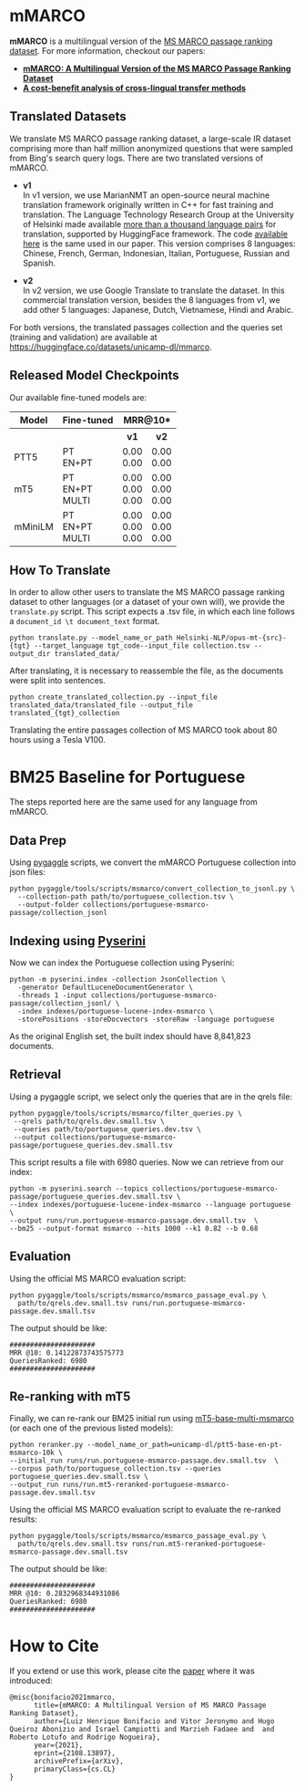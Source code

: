 # mMARCO
**mMARCO** is a multilingual version of the [MS MARCO passage ranking dataset](https://microsoft.github.io/msmarco/).
For more information, checkout our papers:
  * [**mMARCO: A Multilingual Version of the MS MARCO Passage Ranking Dataset**](https://arxiv.org/abs/2108.13897)
  * [**A cost-benefit analysis of cross-lingual transfer methods**](https://arxiv.org/abs/2105.06813)
<!---
This repository presents a neural machine translation-based method for translating the MS MARCO passage ranking dataset.
The code available here is the same used in our paper [**mMARCO: A Multilingual Version of MS MARCO Passage Ranking Dataset**](https://arxiv.org/abs/2108.13897).
-->

## Translated Datasets
We translate MS MARCO passage ranking dataset, a large-scale IR dataset comprising more than half million anonymized questions that were sampled from Bing's search query logs. There are two translated versions of mMARCO.

  * **v1**  
  In v1 version, we use MarianNMT an open-source neural machine translation framework originally written in C++ for fast training and translation. The Language Technology Research Group at the University of Helsinki made available [more than a thousand language pairs](https://huggingface.co/Helsinki-NLP) for translation, supported by HuggingFace framework. The code [available here](https://github.com/unicamp-dl/mMARCO/blob/main/scripts/translate.py) is the same used in our paper.
  This version comprises 8 languages: Chinese, French, German, Indonesian, Italian, Portuguese, Russian and Spanish.

  * **v2**  
  In v2 version, we use Google Translate to translate the dataset. In this commercial translation version, besides the 8 languages from v1, we add other 5 languages: Japanese, Dutch, Vietnamese, Hindi and Arabic.

For both versions, the translated passages collection and the queries set (training and validation) are available at https://huggingface.co/datasets/unicamp-dl/mmarco.

<!---
As described in our work, we made available the MS MARCO passage ranking dataset translated to 8 languages (Chinese, French, German, Indonesian, Italian, Portuguese, Russian and Spanish).
The translated passages collection and the queries set (training and validation) are available at https://huggingface.co/datasets/unicamp-dl/mmarco/tree/main/data/v1.1.
-->

## Released Model Checkpoints
Our available fine-tuned models are: 
<!DOCTYPE html>
<html>
<body>

<table>
  <tr>
    <th>Model</th>
    <th>Fine-tuned</th>
    <th colspan=2>MRR@10*</th>
  </tr>
  <tr>
    <th></th>
    <th></th>
    <th>v1</th>
    <th>v2</th>
  </tr>
  <tr>
    <td>PTT5</td>
    <td>PT<br>EN+PT</td>
    <td>0.00<br>0.00</td>
    <td>0.00<br>0.00</td>
  </tr>
  <tr>
    <td>mT5</td>
    <td>PT<br>EN+PT<br>MULTI</td>
    <td>0.00<br>0.00<br>0.00</td>
    <td>0.00<br>0.00<br>0.00</td>
  </tr>
  <tr>
    <td>mMiniLM</td>
    <td>PT<br>EN+PT<br>MULTI</td>
    <td>0.00<br>0.00<br>0.00</td>
    <td>0.00<br>0.00<br>0.00</td>
  </tr>
</table>

</body>
</html>



<!---
| Model | Description | MRR@10*|
| :--- | :--- | :---: |
|[ptT5-base-pt-msmarco](https://huggingface.co/unicamp-dl/ptt5-base-pt-msmarco-100k)| a [PTT5](https://github.com/unicamp-dl/PTT5) model fine-tuned on Portuguese MS MARCO | 0.188 |
|[ptT5-base-en-pt-msmarco](https://huggingface.co/unicamp-dl/ptt5-base-en-pt-msmarco-10k) | a PTT5 model fine-tuned on English and Portuguese MS MARCO| 0.343|
|[mT5-base-en-pt-msmarco](https://huggingface.co/unicamp-dl/mt5-base-en-pt-msmarco) |a [mT5](https://github.com/google-research/multilingual-t5) model fine-tuned on both English and Portuguese MS MARCO | 0.375|
|[mT5-base-multi-msmarco](https://huggingface.co/unicamp-dl/mt5-base-multi-msmarco) |a mT5 model fine-tuned on mMARCO |0.366 |
|[mMiniLM-pt-msmarco](https://huggingface.co/unicamp-dl/multilingual-MiniLM-L6-v2-pt-msmarco) |a [mMiniLM](https://github.com/microsoft/unilm/tree/master/minilm) model fine-tuned on Portuguese MS MARCO | - |
|[mMiniLM-en-pt-msmarco](https://huggingface.co/unicamp-dl/multilingual-MiniLM-L6-v2-en-pt-msmarco) |a mMiniLM model fine-tuned on both English and Portuguese MS MARCO | 0.375|
|[mMiniLM-multi-msmarco](https://huggingface.co/unicamp-dl/multilingual-MiniLM-L6-v2-multi-msmarco) |a mMiniLM model fine-tuned on mMARCO | 0.363|

\* MRR@10 on English MS MARCO
-->
<!---
## Dataset
We translate MS MARCO passage ranking dataset, a large-scale IR dataset comprising more than half million anonymized questions that were sampled from Bing's search query logs.
-->
<!---
## Translation Model
To translate the MS MARCO dataset, we use MarianNMT an open-source neural machine translation framework originally written in C++ for fast training and translation. The Language Technology Research Group at the University of Helsinki made available [more than a thousand language pairs](https://huggingface.co/Helsinki-NLP) for translation, supported by HuggingFace framework.
-->

## How To Translate
In order to allow other users to translate the MS MARCO passage ranking dataset to other languages (or a dataset of your own will), we provide the ```translate.py``` script. This script expects a .tsv file, in which each line follows a ```document_id \t document_text``` format.
```
python translate.py --model_name_or_path Helsinki-NLP/opus-mt-{src}-{tgt} --target_language tgt_code--input_file collection.tsv --output_dir translated_data/
```
After translating, it is necessary to reassemble the file, as the documents were split into sentences.
```
python create_translated_collection.py --input_file translated_data/translated_file --output_file translated_{tgt}_collection
```
Translating the entire passages collection of MS MARCO took about 80 hours using a Tesla V100.

# BM25 Baseline for Portuguese
The steps reported here are the same used for any language from mMARCO. 

## Data Prep

Using [pygaggle](https://github.com/castorini/pygaggle) scripts, we convert the mMARCO Portuguese collection into json files:
```
python pygaggle/tools/scripts/msmarco/convert_collection_to_jsonl.py \
  --collection-path path/to/portuguese_collection.tsv \
  --output-folder collections/portuguese-msmarco-passage/collection_jsonl
```
## Indexing using [Pyserini](https://github.com/castorini/pyserini)
Now we can index the Portuguese collection using Pyserini:
```
python -m pyserini.index -collection JsonCollection \
  -generator DefaultLuceneDocumentGenerator \
  -threads 1 -input collections/portuguese-msmarco-passage/collection_jsonl/ \
  -index indexes/portuguese-lucene-index-msmarco \
  -storePositions -storeDocvectors -storeRaw -language portuguese
```
As the original English set, the built index should have 8,841,823 documents.

## Retrieval
Using a pygaggle script, we select only the queries that are in the qrels file:
```
python pygaggle/tools/scripts/msmarco/filter_queries.py \
 --qrels path/to/qrels.dev.small.tsv \
 --queries path/to/portuguese_queries.dev.tsv \
 --output collections/portuguese-msmarco-passage/portuguese_queries.dev.small.tsv
 ```
 This script results a file with 6980 queries. Now we can retrieve from our index:
 
  ```
python -m pyserini.search --topics collections/portuguese-msmarco-passage/portuguese_queries.dev.small.tsv \
 --index indexes/portuguese-lucene-index-msmarco --language portuguese \
 --output runs/run.portuguese-msmarco-passage.dev.small.tsv  \
 --bm25 --output-format msmarco --hits 1000 --k1 0.82 --b 0.68
  ```
 ## Evaluation
Using the official MS MARCO evaluation script:
```
python pygaggle/tools/scripts/msmarco/msmarco_passage_eval.py \
  path/to/qrels.dev.small.tsv runs/run.portuguese-msmarco-passage.dev.small.tsv
``` 
The output should be like:
```
#####################
MRR @10: 0.14122873743575773
QueriesRanked: 6980
#####################
```

## Re-ranking with mT5
Finally, we can re-rank our BM25 initial run using [mT5-base-multi-msmarco](https://huggingface.co/unicamp-dl/mt5-base-multi-msmarco) (or each one of the previous listed models):
``` 
python reranker.py --model_name_or_path=unicamp-dl/ptt5-base-en-pt-msmarco-10k \
--initial_run runs/run.portuguese-msmarco-passage.dev.small.tsv  \
--corpus path/to/portuguese_collection.tsv --queries portuguese_queries.dev.small.tsv \
--output_run runs/run.mt5-reranked-portuguese-msmarco-passage.dev.small.tsv
``` 
Using the official MS MARCO evaluation script to evaluate the re-ranked results:
```
python pygaggle/tools/scripts/msmarco/msmarco_passage_eval.py \
  path/to/qrels.dev.small.tsv runs/run.mt5-reranked-portuguese-msmarco-passage.dev.small.tsv
``` 
The output should be like:
```
#####################
MRR @10: 0.2832968344931086
QueriesRanked: 6980
#####################
```
 
# How to Cite

If you extend or use this work, please cite the [paper][paper] where it was
introduced:

```
@misc{bonifacio2021mmarco,
      title={mMARCO: A Multilingual Version of MS MARCO Passage Ranking Dataset}, 
      author={Luiz Henrique Bonifacio and Vitor Jeronymo and Hugo Queiroz Abonizio and Israel Campiotti and Marzieh Fadaee and  and Roberto Lotufo and Rodrigo Nogueira},
      year={2021},
      eprint={2108.13897},
      archivePrefix={arXiv},
      primaryClass={cs.CL}
}
```

[paper]: https://arxiv.org/abs/2108.13897
